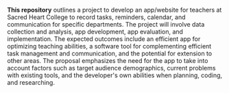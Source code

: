 **This repository** outlines a project to develop an app/website for teachers at Sacred Heart College to record tasks, reminders, calendar, and communication for specific departments. The project will involve data collection and analysis, app development, app evaluation, and implementation. The expected outcomes include an efficient app for optimizing teaching abilities, a software tool for complementing efficient task management and communication, and the potential for extension to other areas. The proposal emphasizes the need for the app to take into account factors such as target audience demographics, current problems with existing tools, and the developer's own abilities when planning, coding, and researching.
